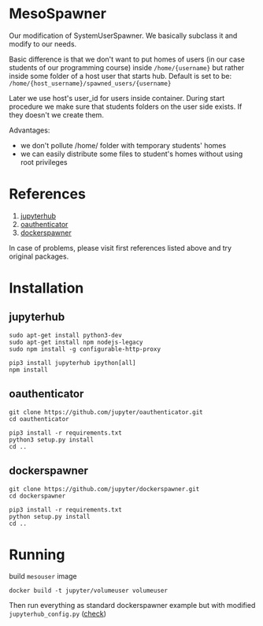 # MesoSpawner

Our modification of SystemUserSpawner. We basically subclass it and modify to
our needs.

Basic difference is that we don't want to put homes of users (in our case
students of our programming course) inside ``/home/{username}`` but rather inside
some folder of a host user that starts hub. Default is set to be:
``/home/{host_username}/spawned_users/{username}``

Later we use host's user_id for users inside container.
During start procedure we make sure that students folders on the user side
exists. If they doesn't we create them.

Advantages:
* we don't pollute /home/ folder with temporary students' homes
* we can easily distribute some files to student's homes without using root
    privileges

# References
1. [jupyterhub](https://github.com/jupyter/jupyterhub)
2. [oauthenticator](https://github.com/jupyter/oauthenticator)
3. [dockerspawner](https://github.com/jupyter/dockerspawner)

In case of problems, please visit first references listed above and try original
packages.


# Installation
## jupyterhub
```
sudo apt-get install python3-dev
sudo apt-get install npm nodejs-legacy
sudo npm install -g configurable-http-proxy

pip3 install jupyterhub ipython[all]
npm install
```

## oauthenticator
```
git clone https://github.com/jupyter/oauthenticator.git
cd oauthenticator

pip3 install -r requirements.txt
python3 setup.py install
cd ..
```

## dockerspawner
```
git clone https://github.com/jupyter/dockerspawner.git
cd dockerspawner

pip3 install -r requirements.txt
python setup.py install
cd ..
```



# Running

build ``mesouser`` image
```
docker build -t jupyter/volumeuser volumeuser
```

Then run everything as standard dockerspawner example but with modified
``jupyterhub_config.py`` ([check](https://github.com/jupyter/dockerspawner/tree/master/examples/oauth))
